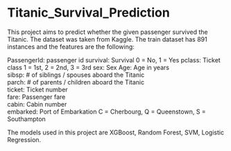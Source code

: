 # Titanic_Survival_Prediction

This project aims to predict whether the given passenger survived the Titanic. The dataset was taken from Kaggle. The train dataset has 891 instances and the features are the following:  

PassengerId: passenger id
survival:	Survival	0 = No, 1 = Yes
pclass:	Ticket class	1 = 1st, 2 = 2nd, 3 = 3rd
sex:	Sex	
Age:	Age in years	
sibsp:	# of siblings / spouses aboard the Titanic	
parch:	# of parents / children aboard the Titanic	
ticket:	Ticket number	
fare:	Passenger fare	
cabin:	Cabin number	
embarked:	Port of Embarkation	C = Cherbourg, Q = Queenstown, S = Southampton

The models used in this project are XGBoost, Random Forest, SVM, Logistic Regression.
